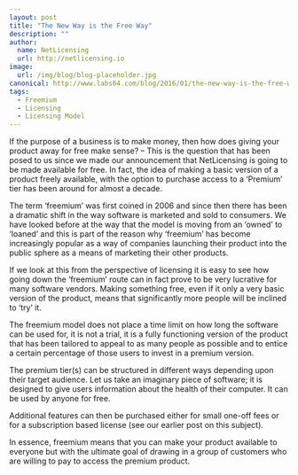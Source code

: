 ```yaml
---
layout: post
title: "The New Way is the Free Way"
description: ""
author:
  name: NetLicensing
  url: http://netlicensing.io
image:
  url: /img/blog/blog-placeholder.jpg
canonical: http://www.labs64.com/blog/2016/01/the-new-way-is-the-free-way/
tags:
  - Freemium
  - Licensing
  - Licensing Model
---
```

If the purpose of a business is to make money, then how does giving your product away for free make sense? &#8211; This is the question that has been posed to us since we made our announcement that NetLicensing is going to be made available for free. In fact, the idea of making a basic version of a product freely available, with the option to purchase access to a &#8216;Premium&#8217; tier has been around for almost a decade.

The term &#8216;freemium&#8217; was first coined in 2006 and since then there has been a dramatic shift in the way software is marketed and sold to consumers. We have looked before at the way that the model is moving from an &#8216;owned&#8217; to &#8216;loaned&#8217; and this is part of the reason why &#8216;freemium&#8217; has become increasingly popular as a way of companies launching their product into the public sphere as a means of marketing their other products.

If we look at this from the perspective of licensing it is easy to see how going down the &#8216;freemium&#8217; route can in fact prove to be very lucrative for many software vendors. Making something free, even if it only a very basic version of the product, means that significantly more people will be inclined to &#8216;try&#8217; it.

The freemium model does not place a time limit on how long the software can be used for, it is not a trial, it is a fully functioning version of the product that has been tailored to appeal to as many people as possible and to entice a certain percentage of those users to invest in a premium version.

The premium tier(s) can be structured in different ways depending upon their target audience. Let us take an imaginary piece of software; it is designed to give users information about the health of their computer. It can be used by anyone for free.

Additional features can then be purchased either for small one-off fees or for a subscription based license (see our earlier post on this subject).

In essence, freemium means that you can make your product available to everyone but with the ultimate goal of drawing in a group of customers who are willing to pay to access the premium product.
